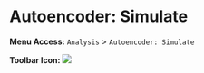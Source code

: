 # Autoencoder: Simulate

**Menu Access:** `Analysis` > `Autoencoder: Simulate`

**Toolbar Icon:** ![](/images/analysis/aerun.png)
